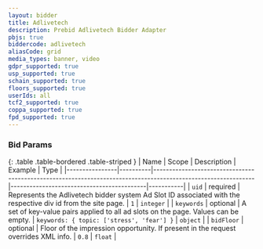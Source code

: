```yaml
---
layout: bidder
title: Adlivetech
description: Prebid Adlivetech Bidder Adapter
pbjs: true
biddercode: adlivetech
aliasCode: grid
media_types: banner, video
gdpr_supported: true
usp_supported: true
schain_supported: true
floors_supported: true
userIds: all
tcf2_supported: true
coppa_supported: true
fpd_supported: true
---
```



### Bid Params

{: .table .table-bordered .table-striped }
| Name           | Scope    | Description                                                                                                  | Example                                   | Type      |
|----------------|----------|--------------------------------------------------------------------------------------------------------------|-------------------------------------------|-----------|
| `uid`          | required | Represents the Adlivetech bidder system Ad Slot ID associated with the respective div id from the site page. | `1`                                       | `integer` |
| `keywords`     | optional | A set of key-value pairs applied to all ad slots on the page. Values can be empty.                           | `keywords: { topic: ['stress', 'fear'] }` | `object`  |
| `bidFloor`     | optional | Floor of the impression opportunity. If present in the request overrides XML info.                           | `0.8`                                     | `float`   |
